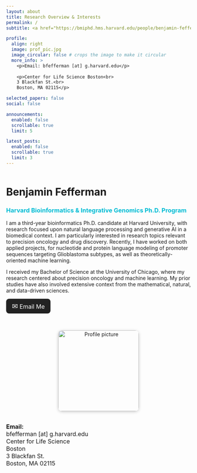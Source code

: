 ```yaml
---
layout: about
title: Research Overview & Interests
permalink: /
subtitle: <a href="https://bmiphd.hms.harvard.edu/people/benjamin-fefferman">Harvard Bioinformatics & Integrative Genomics Ph.D. Program</a>

profile:
  align: right
  image: prof_pic.jpg
  image_circular: false # crops the image to make it circular
  more_info: >
    <p>Email: bfefferman [at] g.harvard.edu</p>
    
    <p>Center for Life Science Boston<br>
    3 Blackfan St.<br>
    Boston, MA 02115</p>

selected_papers: false
social: false

announcements:
  enabled: false
  scrollable: true
  limit: 5

latest_posts:
  enabled: false
  scrollable: true
  limit: 3
---
```


<div style="display: flex; flex-wrap: wrap; align-items: flex-start; gap: 2rem;">

  <!-- LEFT COLUMN -->
  <div style="flex: 2; min-width: 300px;">
    <h1><strong>Benjamin</strong> Fefferman</h1>
    <h3 style="color: #00bcd4;">Harvard Bioinformatics & Integrative Genomics Ph.D. Program</h3>
    <p>
      I am a third-year bioinformatics Ph.D. candidate at Harvard University, with research focused upon natural language processing and generative AI in a biomedical context. I am particularly interested in research topics relevant to precision oncology and drug discovery. Recently, I have worked on both applied projects, for nucleotide and protein language modeling of promoter sequences targeting Glioblastoma subtypes, as well as theoretically-oriented machine learning.
    </p>
    <p>
      I received my Bachelor of Science at the University of Chicago, where my research centered about precision oncology and machine learning. My prior studies have also involved extensive context from the mathematical, natural, and data-driven sciences.
    </p>
    <p>
      <a href="mailto:bfefferman@g.harvard.edu" style="display: inline-block; background: #222; color: #fff; padding: 0.5rem 1rem; border-radius: 8px; text-decoration: none; font-size: 1rem;">
        <span style="font-size: 1.2rem;">&#9993;</span> Email Me
      </a>
    </p>
  </div>

  <!-- RIGHT COLUMN -->
  <div style="flex: 1; min-width: 220px; text-align: center;">
    <img src="{{ '/assets/img/prof_pic.jpg' | relative_url }}" alt="Profile picture" style="width:220px; border-radius: 10px; margin-bottom: 1rem; box-shadow: 0 2px 8px rgba(0,0,0,0.2);">
    <div style="text-align: left; font-size: 1rem; margin-top: 1rem;">
      <strong>Email:</strong><br>
      bfefferman [at] g.harvard.edu<br>
      Center for Life Science<br>
      Boston<br>
      3 Blackfan St.<br>
      Boston, MA 02115
    </div>
  </div>

</div>
